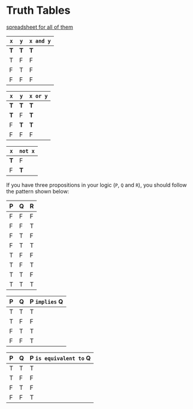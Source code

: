 # Truth Tables

[spreadsheet for all of them](https://docs.google.com/spreadsheets/d/1C9Gb50xokCsSB5zB3HFcyl2wcMCYBksShtluBjjlf9A/edit?usp=sharing)

| `x`   | `y`   | `x and y` |
| ----- | ----- | --------- |
| **T** | **T** | **T**     |
| T     | F     | F         |
| F     | T     | F         |
| F     | F     | F         |

| `x`   | `y`   | `x or y` |
| ----- | ----- | -------- |
| **T** | **T** | **T**    |
| **T** | F     | **T**    |
| F     | **T** | **T**    |
| F     | F     | F        |

| `x`   | `not x` |
| ----- | ------- |
| **T** | F       |
| F     | **T**   |

If you have three propositions in your logic (`P`, `Q` and `R`), you should follow the pattern shown below: 

| P    | Q    | R    |
| ---- | ---- | ---- |
| F    | F    | F    |
| F    | F    | T    |
| F    | T    | F    |
| F    | T    | T    |
| T    | F    | F    |
| T    | F    | T    |
| T    | T    | F    |
| T    | T    | T    |

| P    | Q    | P `implies` Q |
| ---- | ---- | ------------- |
| T    | T    | T             |
| T    | F    | F             |
| F    | T    | T             |
| F    | F    | T             |

| P    | Q    | P `is equivalent to` Q |
| ---- | ---- | ---------------------- |
| T    | T    | T                      |
| T    | F    | F                      |
| F    | T    | F                      |
| F    | F    | T                      |